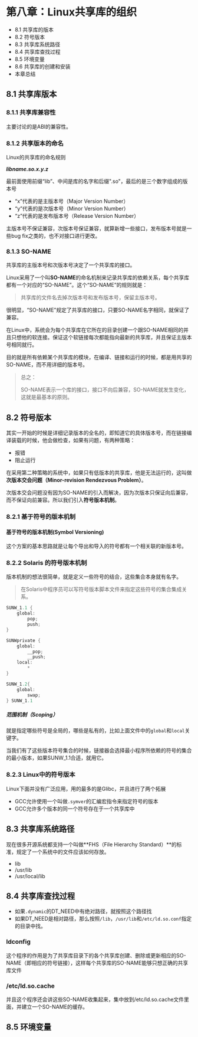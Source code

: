 # 第八章：Linux共享库的组织

- 8.1 共享库的版本
- 8.2 符号版本
- 8.3 共享库系统路径
- 8.4 共享库查找过程
- 8.5 环境变量
- 8.6 共享库的创建和安装
- 本章总结



## 8.1 共享库版本

### 8.1.1 共享库兼容性

主要讨论的是ABI的兼容性。



### 8.1.2 共享版本的命名

Linux的共享库的命名规则

***libname.so.x.y.z***

最前面使用前缀“lib”、中间是库的名字和后缀".so"，最后的是三个数字组成的版本号

- “x”代表的是主版本号（Major Version Number）
- “y”代表的是次版本号（Minor Version Number）
- “z”代表的是发布版本号（Release Version Number）

主版本号不保证兼容，次版本号保证兼容，就算新增一些接口，发布版本号就是一些bug fix之类的，也不对接口进行更改。



### 8.1.3 SO-NAME

共享库的主版本号和次版本号决定了一个共享库的接口。

Linux采用了一个叫**SO-NAME**的命名机制来记录共享库的依赖关系，每个共享库都有一个对应的“SO-NAME”。这个“SO-NAME”的规则就是：

> 共享库的文件名去掉次版本号和发布版本号，保留主版本号。

很明显，“SO-NAME”规定了共享库的接口，只要SO-NAME名字相同，就保证了兼容。

在Linux中，系统会为每个共享库在它所在的目录创建一个跟SO-NAME相同的并且只想他的软连接。保证这个软链接每次都能指向最新的共享库，并且保证主版本号相同就行。

目的就是所有依赖某个共享库的模块，在编译、链接和运行的时候，都是用共享的SO-NAME，而不用详细的版本号。

> 总之：
>
> SO-NAME表示一个库的接口，接口不向后兼容，SO-NAME就发生变化，这就是最基本的原则。



## 8.2 符号版本

其实一开始的时候是详细记录版本的全名的，即知道它的具体版本号，而在链接编译装载的时候，他会做检查，如果有问题，有两种策略：

- 报错
- 阻止运行

在采用第二种策略的系统中，如果只有低版本的共享库，他是无法运行的，这叫做**次版本交会问题（Minor-revision Rendezvous Problem）**。

次版本交会问题没有因为SO-NAME的引入而解决，因为次版本只保证向后兼容，而不保证向前兼容。所以我们引入**符号版本机制**。



### 8.2.1 基于符号的版本机制

#### 基于符号的版本机制(Symbol Versioning)

这个方案的基本思路就是让每个导出和导入的符号都有一个相关联的新版本号。



### 8.2.2 Solaris 的符号版本机制

版本机制的想法很简单，就是定义一些符号的结合，这些集合本身就有名字。

> 在Solaris中程序员可以写符号版本脚本文件来指定这些符号的集合集成关系。

```c
SUNW_1.1 {
    global:
    	pop;
    	push;
}

SUNWprivate {
    global:
    	__pop;
    	__push;
    local:
    	*
}

SUNW_1.2{
    global:
    	swap;
} SUNW_1.1
```

##### 范围机制（Scoping）

就是指定哪些符号是全局的，哪些是私有的，比如上面文件中的`global`和`local`关键字。



当我们有了这些版本符号集合的时候，链接器会选择最小程序所依赖的符号的集合的最小版本，如果SUNW_1.1合适，就用它。



### 8.2.3 Linux中的符号版本

Linux下面并没有广泛应用，用的最多的是Glibc，并且进行了两个拓展

- GCC允许使用一个叫做`.symver`的汇编宏指令来指定符号的版本
- GCC允许多个版本的同一个符号存在于一个共享库中



## 8.3 共享库系统路径

现在很多开源系统都支持一个叫做**FHS（File Hierarchy Standard）**的标准，规定了一个系统中的文件应该如何存放。

- lib
- /usr/lib
- /usr/local/lib



## 8.4 共享库查找过程

- 如果`.dynamic`的DT_NEED中有绝对路径，就按照这个路径找
- 如果DT_NEED是相对路径，那么按照`/lib`，`/usr/lib`和`/etc/ld.so.conf`指定的目录中找。

### ldconfig

这个程序的作用是为了共享库目录下的各个共享库创建、删除或更新相应的SO-NAME（即相应的符号链接），这样每个共享库的SO-NAME能够只想正确的共享库文件

### /etc/ld.so.cache

并且这个程序还会讲这些SO-NAME收集起来，集中放到/etc/ld.so.cache文件里面，并建立一个SO-NAME的缓存。



## 8.5 环境变量





